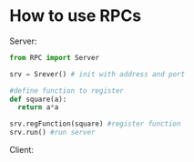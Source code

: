 # How to use RPCs 
Server:
```python
from RPC import Server

srv = Srever() # init with address and port

#define function to register
def square(a):
  return a*a

srv.regFunction(square) #register function
srv.run() #run server
```
Client:
